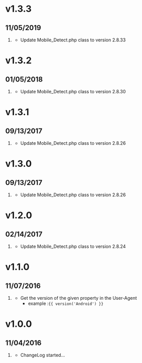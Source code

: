 # v1.3.3
##  11/05/2019

1. [](#update)
    * Update Mobile_Detect.php class to version 2.8.33
    
# v1.3.2
##  01/05/2018

1. [](#update)
    * Update Mobile_Detect.php class to version 2.8.30
    
# v1.3.1
##  09/13/2017

1. [](#update)
    * Update Mobile_Detect.php class to version 2.8.26
    
# v1.3.0
##  09/13/2017

1. [](#new)
    * Update Mobile_Detect.php class to version 2.8.26
    
# v1.2.0
##  02/14/2017

1. [](#new)
    * Update Mobile_Detect.php class to version 2.8.24
      
# v1.1.0
##  11/07/2016

1. [](#new)
    * Get the version of the given property in the User-Agent
      - example :`{{ version('Android') }}`

# v1.0.0
## 11/04/2016

1. [](#new)
    * ChangeLog started...
